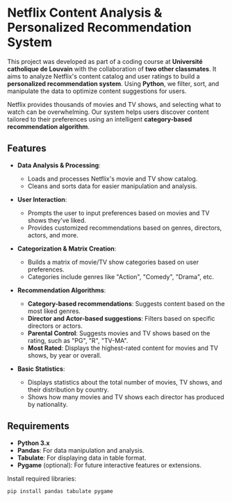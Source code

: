# Netflix Content Analysis & Personalized Recommendation System

This project was developed as part of a coding course at **Université catholique de Louvain** with the collaboration of **two other classmates**. It aims to analyze Netflix's content catalog and user ratings to build a **personalized recommendation system**. Using **Python**, we filter, sort, and manipulate the data to optimize content suggestions for users.

Netflix provides thousands of movies and TV shows, and selecting what to watch can be overwhelming. Our system helps users discover content tailored to their preferences using an intelligent **category-based recommendation algorithm**.

## Features

- **Data Analysis & Processing**:
  - Loads and processes Netflix's movie and TV show catalog.
  - Cleans and sorts data for easier manipulation and analysis.

- **User Interaction**:
  - Prompts the user to input preferences based on movies and TV shows they’ve liked.
  - Provides customized recommendations based on genres, directors, actors, and more.

- **Categorization & Matrix Creation**:
  - Builds a matrix of movie/TV show categories based on user preferences.
  - Categories include genres like "Action", "Comedy", "Drama", etc.

- **Recommendation Algorithms**:
  - **Category-based recommendations**: Suggests content based on the most liked genres.
  - **Director and Actor-based suggestions**: Filters based on specific directors or actors.
  - **Parental Control**: Suggests movies and TV shows based on the rating, such as "PG", "R", "TV-MA".
  - **Most Rated**: Displays the highest-rated content for movies and TV shows, by year or overall.

- **Basic Statistics**:
  - Displays statistics about the total number of movies, TV shows, and their distribution by country.
  - Shows how many movies and TV shows each director has produced by nationality.

## Requirements

- **Python 3.x**
- **Pandas**: For data manipulation and analysis.
- **Tabulate**: For displaying data in table format.
- **Pygame** (optional): For future interactive features or extensions.

Install required libraries:
```bash
pip install pandas tabulate pygame
